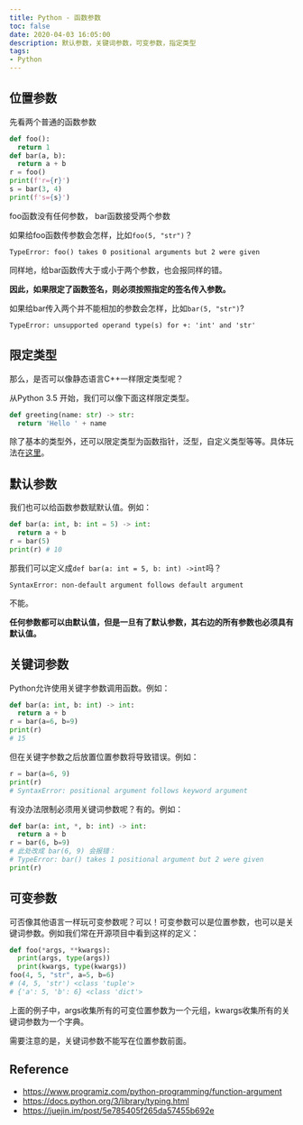 ```yaml
---
title: Python - 函数参数
toc: false
date: 2020-04-03 16:05:00
description: 默认参数，关键词参数，可变参数，指定类型
tags:
- Python
---
```


## 位置参数

先看两个普通的函数参数

```python
def foo():
  return 1
def bar(a, b):
  return a + b
r = foo()
print(f'r={r}')
s = bar(3, 4)
print(f's={s}')
```

foo函数没有任何参数， bar函数接受两个参数

如果给foo函数传参数会怎样，比如`foo(5, "str")`？

```
TypeError: foo() takes 0 positional arguments but 2 were given
```

同样地，给bar函数传大于或小于两个参数，也会报同样的错。

**因此，如果限定了函数签名，则必须按照指定的签名传入参数。**

如果给bar传入两个并不能相加的参数会怎样，比如`bar(5, "str")`?

```
TypeError: unsupported operand type(s) for +: 'int' and 'str'
```

## 限定类型

那么，是否可以像静态语言C++一样限定类型呢？

从Python 3.5 开始，我们可以像下面这样限定类型。

```python
def greeting(name: str) -> str:
  return 'Hello ' + name
```

除了基本的类型外，还可以限定类型为函数指针，泛型，自定义类型等等。具体玩法在[这里](https://docs.python.org/3/library/typing.html)。

## 默认参数

我们也可以给函数参数赋默认值。例如：

```python
def bar(a: int, b: int = 5) -> int:
  return a + b
r = bar(5)
print(r) # 10
```

那我们可以定义成`def bar(a: int = 5, b: int) ->int`吗？

```
SyntaxError: non-default argument follows default argument
```

不能。

**任何参数都可以由默认值，但是一旦有了默认参数，其右边的所有参数也必须具有默认值。**

## 关键词参数

Python允许使用关键字参数调用函数。例如：

```python
def bar(a: int, b: int) -> int:
  return a + b
r = bar(a=6, b=9)
print(r)
# 15
```

但在关键字参数之后放置位置参数将导致错误。例如：

```python
r = bar(a=6, 9)
print(r)
# SyntaxError: positional argument follows keyword argument
```

有没办法限制必须用关键词参数呢？有的。例如：

```python
def bar(a: int, *, b: int) -> int:
  return a + b
r = bar(6, b=9) 
# 此处改成 bar(6, 9) 会报错：
# TypeError: bar() takes 1 positional argument but 2 were given
print(r)
```

## 可变参数

可否像其他语言一样玩可变参数呢？可以！可变参数可以是位置参数，也可以是关键词参数。例如我们常在开源项目中看到这样的定义：

```python
def foo(*args, **kwargs):
  print(args, type(args))   
  print(kwargs, type(kwargs))
foo(4, 5, "str", a=5, b=6)
# (4, 5, 'str') <class 'tuple'>
# {'a': 5, 'b': 6} <class 'dict'>
```

上面的例子中，args收集所有的可变位置参数为一个元组，kwargs收集所有的关键词参数为一个字典。

需要注意的是，关键词参数不能写在位置参数前面。

## Reference

- https://www.programiz.com/python-programming/function-argument
- https://docs.python.org/3/library/typing.html
- https://juejin.im/post/5e785405f265da57455b692e